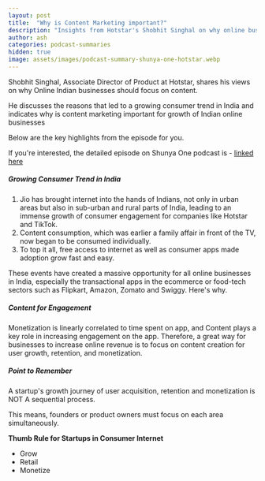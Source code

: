 ```yaml
---
layout: post
title:  "Why is Content Marketing important?"
description: "Insights from Hotstar's Shobhit Singhal on why online businesses should focus on content"
author: ash
categories: podcast-summaries
hidden: true
image: assets/images/podcast-summary-shunya-one-hotstar.webp
---
```


Shobhit Singhal, Associate Director of Product at Hotstar, shares his views on why Online Indian businesses should focus on content. 

He discusses the reasons that led to a growing consumer trend in India and indicates why is content marketing important for growth of Indian online businesses  

Below are the key highlights from the episode for you. 

If you're interested, the detailed episode on Shunya One podcast is - <a href = "https://ivmpodcasts.com/shunya-one-episode-list/2020/1/14/ep-110-shobhit-singhal-hotstar-ott-time-on-app" target = "_blank" rel="nofollow">linked here</a>

<h5>Growing Consumer Trend in India </h5>

<ol><li>
Jio has brought internet into the hands of Indians, not only in urban areas but also in sub-urban and rural parts of India, leading to an immense growth of consumer engagement for companies like Hotstar and TikTok. </li> 
<li>Content consumption, which was earlier a family affair in front of the TV, now began to be consumed individually. </li>
<li> To top it all, free access to internet as well as consumer apps made adoption grow fast and easy.</li>
</ol>

These events have created a massive opportunity for all online businesses in India, especially the transactional apps in the ecommerce or food-tech sectors such as Flipkart, Amazon, Zomato and Swiggy. Here's why.

<h5>Content for Engagement</h5>

Monetization is linearly correlated to time spent on app, and Content plays a key role in increasing engagement on the app. Therefore, a great way for businesses to increase online revenue is to focus on content creation for user growth, retention, and monetization. 

<h5>Point to Remember</h5>

<p> A startup's growth journey of user acquisition, retention and monetization is NOT A sequential process. </p>
<p>
This means, founders or product owners must focus on each area simultaneously.
</p>
<p><b>Thumb Rule for Startups in Consumer Internet</b> 
<ul><li>Grow</li>
<li>Retail</li>
<li>Monetize</li>
</ul>
</p>
